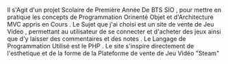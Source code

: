 Il s'Agit d'un projet Scolaire de Première Année De BTS SIO , pour mettre en pratique les concepts de Programmation Orinenté Objet et d'Architecture MVC appris en Cours .
Le Sujet que j'ai choisi est un site de vente de Jeu Video , permettant au utilisateur de se connecter et d'acheter des jeux ainsi que d'y laisser des commentaires et des notes .
Le Langage de Programmation Utilisé est le PHP .
Le site s'inspire directement de l'esthetique et de la forme de la Plateforme de vente de Jeu Vidéo "Steam"
